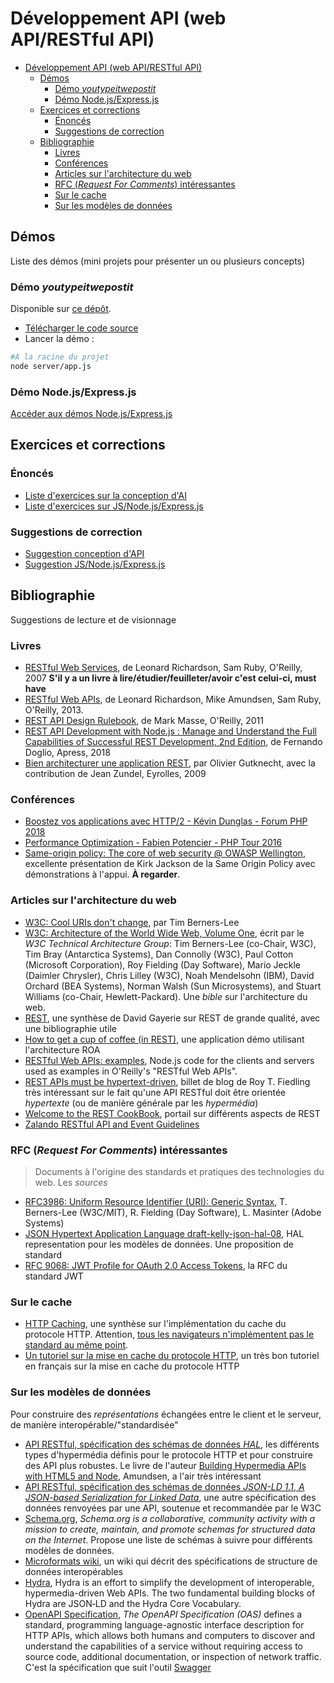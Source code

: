 # Développement API (web API/RESTful API)

- [Développement API (web API/RESTful API)](#développement-api-web-apirestful-api)
  - [Démos](#démos)
    - [Démo *youtypeitwepostit*](#démo-youtypeitwepostit)
    - [Démo Node.js/Express.js](#démo-nodejsexpressjs)
  - [Exercices et corrections](#exercices-et-corrections)
    - [Énoncés](#énoncés)
    - [Suggestions de correction](#suggestions-de-correction)
  - [Bibliographie](#bibliographie)
    - [Livres](#livres)
    - [Conférences](#conférences)
    - [Articles sur l'architecture du web](#articles-sur-larchitecture-du-web)
    - [RFC (*Request For Comments*) intéressantes](#rfc-request-for-comments-intéressantes)
    - [Sur le cache](#sur-le-cache)
    - [Sur les modèles de données](#sur-les-modèles-de-données)


## Démos

Liste des démos (mini projets pour présenter un ou plusieurs concepts)

### Démo *youtypeitwepostit*

Disponible sur [ce dépôt](https://github.com/RESTful-Web-APIs/example-code).

- [Télécharger le code source](https://github.com/RESTful-Web-APIs/example-code/tree/master/YouTypeIt)
- Lancer la démo : 

~~~bash
#A la racine du projet
node server/app.js
~~~

### Démo Node.js/Express.js

[Accéder aux démos Node.js/Express.js](./demos/)

## Exercices et corrections

### Énoncés

- [Liste d'exercices sur la conception d'AI](./exercices/exercices-web-api.pdf)
- [Liste d'exercices sur JS/Node.js/Express.js](./exercices/exercices-js-node-express.pdf)

### Suggestions de correction

- [Suggestion conception d'API](./exercices/suggestions-exercices-web-api/)
- [Suggestion JS/Node.js/Express.js](./exercices/suggestions-exercices-js-node-express/)


## Bibliographie

Suggestions de lecture et de visionnage

### Livres

- [RESTful Web Services](https://learning.oreilly.com/library/view/restful-web-services/9780596529260/), de Leonard Richardson, Sam Ruby, O'Reilly, 2007 **S'il y a un livre à lire/étudier/feuilleter/avoir c'est celui-ci, must have**
- [RESTful Web APIs](https://learning.oreilly.com/library/view/restful-web-apis/9781449359713/), de Leonard Richardson, Mike Amundsen, Sam Ruby, O'Reilly, 2013. 
- [REST API Design Rulebook](https://learning.oreilly.com/library/view/rest-api-design/9781449317904/), de Mark Masse, O'Reilly, 2011 
- [REST API Development with Node.js : Manage and Understand the Full Capabilities of Successful REST Development, 2nd Edition](https://learning.oreilly.com/library/view/rest-api-development/9781484237151/), de Fernando Doglio, Apress, 2018
- [Bien architecturer une application REST](https://www.eyrolles.com/Informatique/Livre/bien-architecturer-une-application-rest-9782212850154/), par Olivier Gutknecht, avec la contribution de Jean Zundel, Eyrolles, 2009


### Conférences

- [Boostez vos applications avec HTTP/2 - Kévin Dunglas - Forum PHP 2018 ](https://www.youtube.com/watch?v=av9Z7NqMxFs&list=PLS3XEhTy6-Ale8Et6pxRR2I3LYNt8-rX3&index=16)
- [Performance Optimization - Fabien Potencier - PHP Tour 2016](https://www.youtube.com/watch?v=VuwyY_akLMA&list=PLS3XEhTy6-Ale8Et6pxRR2I3LYNt8-rX3&index=53)
- [Same-origin policy: The core of web security @ OWASP Wellington](https://www.youtube.com/watch?v=zul8TtVS-64&list=PLS3XEhTy6-Ale8Et6pxRR2I3LYNt8-rX3&index=19&t=2632s), excellente présentation de Kirk Jackson de la Same Origin Policy avec démonstrations à l'appui. **À regarder**.

### Articles sur l'architecture du web

- [W3C: Cool URIs don't change](https://www.w3.org/Provider/Style/URI.html), par Tim Berners-Lee
- [W3C: Architecture of the World Wide Web, Volume One](https://www.w3.org/TR/2004/REC-webarch-20041215/), écrit par le *W3C Technical Architecture Group*: Tim Berners-Lee (co-Chair, W3C), Tim Bray (Antarctica Systems), Dan Connolly (W3C), Paul Cotton (Microsoft Corporation), Roy Fielding (Day Software), Mario Jeckle (Daimler Chrysler), Chris Lilley (W3C), Noah Mendelsohn (IBM), David Orchard (BEA Systems), Norman Walsh (Sun Microsystems), and Stuart Williams (co-Chair, Hewlett-Packard). Une *bible* sur l'architecture du web.
- [REST](https://gayerie.dev/epsi-poe-201703/web-services/07_rest.html), une synthèse de David Gayerie sur REST de grande qualité, avec une bibliographie utile
- [How to get a cup of coffee (in REST)](https://www.infoq.com/articles/webber-rest-workflow/), une application démo utilisant l'architecture ROA
- [RESTful Web APIs: examples](https://github.com/RESTful-Web-APIs/example-code), Node.js code for the clients and servers used as examples in O'Reilly's "RESTful Web APIs".
- [REST APIs must be hypertext-driven](https://roy.gbiv.com/untangled/2008/rest-apis-must-be-hypertext-driven), billet de blog de Roy T. Fiedling très intéressant sur le fait qu'une API RESTful doit être orientée *hypertexte* (ou de manière générale par les *hypermédia*)
- [Welcome to the REST CookBook](https://restcookbook.com/), portail sur différents aspects de REST
- [Zalando RESTful API and Event Guidelines](https://opensource.zalando.com/restful-api-guidelines/#)


### RFC (*Request For Comments*) intéressantes

> Documents à l'origine des standards et pratiques des technologies du web. Les *sources*

- [RFC3986: Uniform Resource Identifier (URI): Generic Syntax](https://www.rfc-editor.org/rfc/rfc3986.txt), T. Berners-Lee (W3C/MIT), R. Fielding (Day Software), L. Masinter (Adobe Systems)
- [JSON Hypertext Application Language draft-kelly-json-hal-08](https://datatracker.ietf.org/doc/html/draft-kelly-json-hal-08#section-8.1), HAL representation pour les modèles de données. Une proposition de standard
- [RFC 9068: JWT Profile for OAuth 2.0 Access Tokens](https://oauth.net/2/jwt-access-tokens/), la RFC du standard JWT


### Sur le cache

- [HTTP Caching](https://developer.mozilla.org/en-US/docs/Web/HTTP/Caching), une synthèse sur l'implémentation du cache du protocole HTTP. Attention, [tous les navigateurs n'implémentent pas le standard au même point](https://developer.mozilla.org/en-US/docs/Web/HTTP/Headers/Cache-Control#browser_compatibility).
- [Un tutoriel sur la mise en cache du protocole HTTP](https://www.mnot.net/cache_docs/), un très bon tutoriel en français sur la mise en cache du protocole HTTP


### Sur les modèles de données

Pour construire des *représentations* échangées entre le client et le serveur, de manière interopérable/"standardisée"

- [API RESTful, spécification des schémas de données *HAL*](http://amundsen.com/hypermedia/), les différents types d'hypermédia définis pour le protocole HTTP et pour construire des API plus robustes. Le livre de l'auteur [Building Hypermedia APIs with HTML5 and Node](https://learning.oreilly.com/library/view/building-hypermedia-apis/9781449309497/), Amundsen, a l'air très intéressant
- [API RESTful, spécification des schémas de données *JSON-LD 1.1*, *A JSON-based Serialization for Linked Data*](https://www.w3.org/TR/json-ld/), une autre spécification des données renvoyées par une API, soutenue et recommandée par le W3C
- [Schema.org](https://schema.org/), *Schema.org is a collaborative, community activity with a mission to create, maintain, and promote schemas for *structured data* on the Internet*. Propose une liste de schémas à suivre pour différents modèles de données.
- [Microformats wiki](http://microformats.org/wiki/Main_Page), un wiki qui décrit des spécifications de structure de données interopérables 
- [Hydra](http://www.markus-lanthaler.com/hydra/), Hydra is an effort to simplify the development of interoperable, hypermedia-driven Web APIs. The two fundamental building blocks of Hydra are JSON‑LD and the Hydra Core Vocabulary.
- [OpenAPI Specification](https://spec.openapis.org/oas/latest.html), *The OpenAPI Specification (OAS)* defines a standard, programming language-agnostic interface description for HTTP APIs, which allows both humans and computers to discover and understand the capabilities of a service without requiring access to source code, additional documentation, or inspection of network traffic. C'est la spécification que suit l'outil [Swagger](https://swagger.io/)
